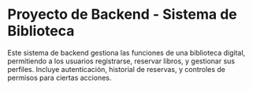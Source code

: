 # Proyecto de Backend - Sistema de Biblioteca

Este sistema de backend gestiona las funciones de una biblioteca digital, permitiendo a los usuarios registrarse, reservar libros, y gestionar sus perfiles. Incluye autenticación, historial de reservas, y controles de permisos para ciertas acciones.